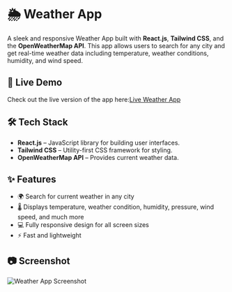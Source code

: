 # 🌦️ Weather App

A sleek and responsive Weather App built with **React.js**, **Tailwind CSS**, and the **OpenWeatherMap API**. This app allows users to search for any city and get real-time weather data including temperature, weather conditions, humidity, and wind speed.

## 🚀 Live Demo

Check out the live version of the app here:[Live Weather App](https://anuroop-i.github.io/weather-app/)

## 🛠️ Tech Stack

- **React.js** – JavaScript library for building user interfaces.
- **Tailwind CSS** – Utility-first CSS framework for styling.
- **OpenWeatherMap API** – Provides current weather data.

## ✨ Features

- 🌍 Search for current weather in any city
- 🌡️ Displays temperature, weather condition, humidity, pressure, wind speed, and much more
- 💻 Fully responsive design for all screen sizes
- ⚡ Fast and lightweight

## 📷 Screenshot

![Weather App Screenshot](https://imgur.com/a/YXF28gJ)

